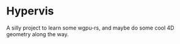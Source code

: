 # Hypervis

A silly project to learn some wgpu-rs, and maybe do some cool 4D geometry along
the way.
